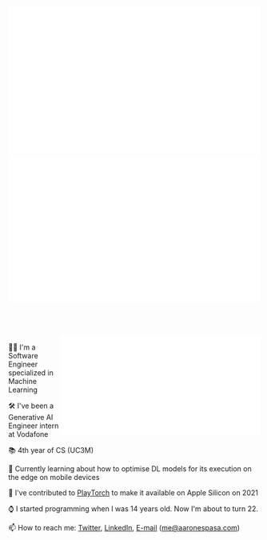 <p align="center">
  <img src="https://github.com/aaronespasa/github-statistics/blob/master/generated/overview.svg" />

  <img src="https://github.com/aaronespasa/github-statistics/blob/master/generated/languages.svg" />
</p>

<br/>

<br/>

<br/>

<img align="right" src="https://github.com/aaronespasa/aaronespasa/blob/main/coffee.svg" height="200" />

  👨‍💻 I'm a Software Engineer specialized in Machine Learning
  
  🛠 I've been a Generative AI Engineer intern at Vodafone
  
  📚 4th year of CS (UC3M)
  
  🌱 Currently learning about how to optimise DL models for its execution on the edge on mobile devices
  
  👯 I've contributed to <a href="https://github.com/pytorch/live">PlayTorch</a> to make it available on Apple Silicon on 2021
  
  ⌚️ I started programming when I was 14 years old. Now I'm about to turn 22.
  
  📫 How to reach me: <a href="https://twitter.com/aaronespasa">Twitter</a>, <a href="https://www.linkedin.com/in/aaronespasa/">LinkedIn</a>, <a href="mailto:me@aaronespasa.com?subject=[GitHub]%20Source%20Han%20Sans">E-mail</a> (me@aaronespasa.com)

<br/>


